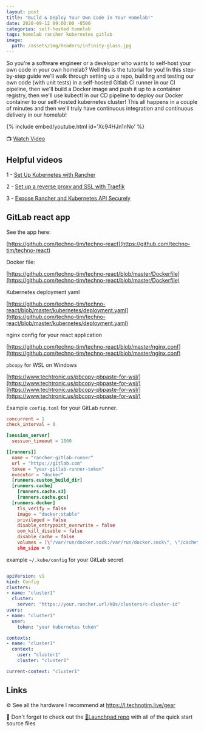 ```yaml
---
layout: post
title: "Build & Deploy Your Own Code in Your Homelab!"
date: 2020-09-12 09:00:00 -0500
categories: self-hosted homelab
tags: homelab rancher kubernetes gitlab
image:
  path: /assets/img/headers/infinity-glass.jpg
---
```


So you're a software engineer or a developer who wants to self-host your own code in your own homelab?  Well this is the tutorial for you!  In this step-by-step guide we'll walk through setting up a repo, building and testing our own code (with unit tests) in a self-hosted Gitlab CI runner in our CI pipeline, then we'll build a Docker image and push it up to a container registry, then we'll use kubectl in our CD pipeline to deploy our Docker container to our self-hosted kubernetes cluster!  This all happens in a couple of minutes and then we'll truly have continuous integration and continuous delivery in our homelab!

{% include embed/youtube.html id='Xc94HJn1nNo' %}

📺 [Watch Video](https://www.youtube.com/watch?v=Xc94HJn1nNo)

## Helpful videos

1 - [Set Up Kubernetes with Rancher](https://www.youtube.com/watch?v=oILc0ywDVTk)

2 - [Set up a reverse proxy and SSL with Traefik](https://www.youtube.com/watch?v=pAM2GBCDGTo)

3 - [Expose Rancher and Kubernetes API Securely](https://www.youtube.com/watch?v=Af7HXhElams)

## GitLab react app

See the app here:

[https://github.com/techno-tim/techno-react](https://github.com/techno-tim/techno-react)

Docker file:

[https://github.com/techno-tim/techno-react/blob/master/Dockerfile](https://github.com/techno-tim/techno-react/blob/master/Dockerfile)

Kubernetes deployment yaml

[https://github.com/techno-tim/techno-react/blob/master/kubernetes/deployment.yaml](https://github.com/techno-tim/techno-react/blob/master/kubernetes/deployment.yaml)

nginx config for your react application

[https://github.com/techno-tim/techno-react/blob/master/nginx.conf](https://github.com/techno-tim/techno-react/blob/master/nginx.conf)

`pbcopy` for WSL on Windows

[https://www.techtronic.us/pbcopy-pbpaste-for-wsl/](https://www.techtronic.us/pbcopy-pbpaste-for-wsl/)
[https://www.techtronic.us/pbcopy-pbpaste-for-wsl/](https://www.techtronic.us/pbcopy-pbpaste-for-wsl/)

Example `config.toml` for your GitLab runner.

```toml
concurrent = 1
check_interval = 0

[session_server]
  session_timeout = 1800

[[runners]]
  name = "rancher-gitlab-runner"
  url = "https://gitlab.com"
  token = "your-gitlab-runner-token"
  executor = "docker"
  [runners.custom_build_dir]
  [runners.cache]
    [runners.cache.s3]
    [runners.cache.gcs]
  [runners.docker]
    tls_verify = false
    image = "docker:stable"
    privileged = false
    disable_entrypoint_overwrite = false
    oom_kill_disable = false
    disable_cache = false
    volumes = [\"/var/run/docker.sock:/var/run/docker.sock\", \"/cache\"]
    shm_size = 0
```

example `~/.kube/config` for your GitLab secret

```yml

apiVersion: v1
kind: Config
clusters:
- name: "cluster1"
  cluster:
    server: "https://your.rancher.url/k8s/clusters/c-cluster-id"
users:
- name: "cluster1"
  user:
    token: "your kubernetes token"

contexts:
- name: "cluster1"
  context:
    user: "cluster1"
    cluster: "cluster1"

current-context: "cluster1"
```

## Links

⚙️ See all the hardware I recommend at <https://l.technotim.live/gear>

🚀 Don't forget to check out the [🚀Launchpad repo](https://l.technotim.live/quick-start) with all of the quick start source files
